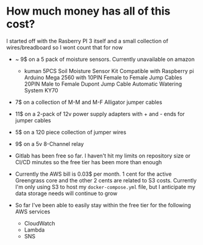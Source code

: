 # How much money has all of this cost?

I started off with the Rasberry PI 3 itself and a small collection of wires/breadboard so I wont count that for now

* ~ 9$ on a 5 pack of moisture sensors.  Currently unavailable on amazon
    * kuman 5PCS Soil Moisture Sensor Kit Compatible with Raspberry pi Arduino Mega 2560 with 10PIN Female to Female Jump Cables 20PIN Male to Female Dupont Jump Cable Automatic Watering System KY70
    
* 7$ on a collection of M-M and M-F Alligator jumper cables
* 11$ on a 2-pack of 12v power supply adapters with + and - ends for jumper cables
* 5$ on a 120 piece collection of jumper wires
* 9$ on a 5v 8-Channel relay
    
* Gitlab has been free so far.  I haven't hit my limits on repository size or CI/CD minutes so the free tier has been more than enough

* Currently the AWS bill is 0.03$ per month.  1 cent for the active Greengrass core and the other 2 cents are related to S3 costs.  Currently I'm only using S3 to host my `docker-compose.yml` file, but I anticipate my data storage needs will continue to grow

* So far I've been able to easily stay within the free tier for the following AWS services
    * CloudWatch
    * Lambda
    * SNS
